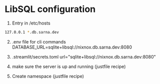 # LibSQL configuration
1. Entry in /etc/hosts

```bash
127.0.0.1 *.db.sarna.dev
```

2. .env file for cli commands
DATABASE_URL=sqlite+libsql://nixnox.db.sarna.dev:8080

3. .streamlit/secrets.toml
url="sqlite+libsql://nixnox.db.sarna.dev:8080"

4. make sure the server is up and running (justfile recipe)

5. Create namespace (justfile recipe)
